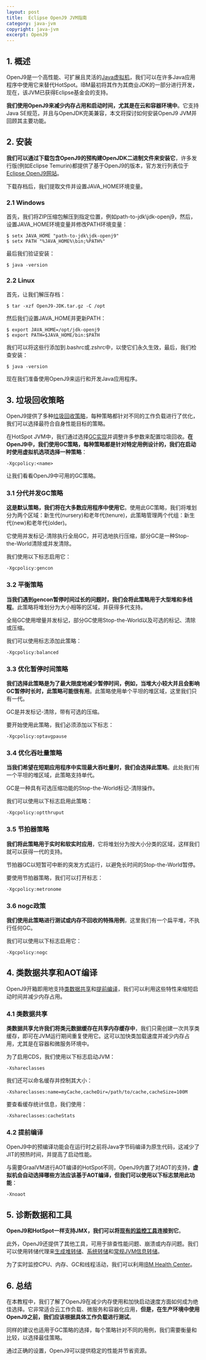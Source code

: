 ```yaml
---
layout: post
title:  Eclipse OpenJ9 JVM指南
category: java-jvm
copyright: java-jvm
excerpt: OpenJ9
---
```


## 1. 概述

OpenJ9是一个高性能、可扩展且灵活的[Java虚拟机](https://www.baeldung.com/jvm-series)，我们可以在许多Java应用程序中使用它来替代HotSpot。IBM最初将其作为其商业JDK的一部分进行开发，现在，该JVM已获得Eclipse基金会的支持。

**我们使用OpenJ9来减少内存占用和启动时间，尤其是在云和容器环境中**。它支持Java SE规范，并且与OpenJDK完美兼容，本文将探讨如何安装OpenJ9 JVM并回顾其主要功能。

## 2. 安装

**我们可以通过下载包含OpenJ9的预构建OpenJDK二进制文件来安装它**，许多发行版(例如Eclipse Temurin)都提供了基于OpenJ9的版本，官方发行列表位于[Eclipse OpenJ9网站](https://projects.eclipse.org/projects/technology.openj9/releases)。

下载存档后，我们提取文件并设置JAVA_HOME环境变量。

### 2.1 Windows

首先，我们将ZIP压缩包解压到指定位置，例如path-to-jdk\\jdk-openj9，然后，设置JAVA_HOME环境变量并修改PATH环境变量：

```shell
$ setx JAVA_HOME "path-to-jdk\jdk-openj9" 
$ setx PATH "%JAVA_HOME%\bin;%PATH%"
```

最后我们验证安装：

```shell
$ java -version
```

### 2.2 Linux

首先，让我们解压存档：

```shell
$ tar -xzf OpenJ9-JDK.tar.gz -C /opt
```

然后我们设置JAVA_HOME并更新PATH：

```shell
$ export JAVA_HOME=/opt/jdk-openj9 
$ export PATH=$JAVA_HOME/bin:$PATH
```

我们可以将这些行添加到.bashrc或.zshrc中，以使它们永久生效，最后，我们检查安装：

```shell
$ java -version
```

现在我们准备使用OpenJ9来运行和开发Java应用程序。

## 3. 垃圾回收策略

OpenJ9提供了多种[垃圾回收策略](https://eclipse.dev/openj9/docs/gc/)，每种策略都针对不同的工作负载进行了优化，我们可以选择最符合自身性能目标的策略。

在HotSpot JVM中，我们通过选择[GC实现](https://www.baeldung.com/jvm-garbage-collectors)并调整许多参数来配置垃圾回收。**在OpenJ9中，我们使用GC策略，每种策略都是针对特定用例设计的，我们在启动时使用虚拟机选项选择一种策略**：

```shell
-Xgcpolicy:<name>
```

让我们看看OpenJ9中可用的GC策略。

### 3.1 分代并发GC策略

**这是默认策略，我们将在大多数应用程序中使用它**。使用此GC策略，我们将堆划分为两个区域：新生代(nursery)和老年代(tenure)，此策略管理两个代组：新生代(new)和老年代(older)。

它使用并发标记-清除执行全局GC，并可选地执行压缩，部分GC是一种Stop-the-World清除或并发清除。

我们使用以下标志启用它：

```shell
-Xgcpolicy:gencon
```

### 3.2 平衡策略

**当我们遇到gencon暂停时间过长的问题时，我们会将此策略用于大型堆和多线程**。此策略将堆划分为大小相等的区域，并获得多代支持。

全局GC使用增量并发标记，部分GC使用Stop-the-World以及可选的标记、清除或压缩。

我们可以使用标志添加此策略：

```shell
-Xgcpolicy:balanced
```

### 3.3 优化暂停时间策略

**我们选择此策略是为了最大限度地减少暂停时间，例如，当堆大小较大并且会影响GC暂停时长时，此策略可能很有用**。此策略使用单个平坦的堆区域，这里我们只有一代。

GC是并发标记-清除，带有可选的压缩。

要开始使用此策略，我们必须添加以下标志：

```shell
-Xgcpolicy:optavgpause
```

### 3.4 优化吞吐量策略

**当我们希望在短期应用程序中实现最大吞吐量时，我们会选择此策略**。此处我们有一个平坦的堆区域，此策略支持单代。

GC是一种具有可选压缩功能的Stop-the-World标记-清除操作。

我们可以使用以下标志启用此策略：

```shell
-Xgcpolicy:optthruput
```

### 3.5 节拍器策略

**我们将此策略用于实时和软实时应用**，它将堆划分为按大小分类的区域，这样我们就可以获得一代的支持。

节拍器GC以短暂可中断的突发方式运行，以避免长时间的Stop-the-World暂停。

要使用节拍器策略，我们可以打开标志：

```shell
-Xgcpolicy:metronome
```

### 3.6 nogc政策

**我们使用此策略进行测试或内存不回收的特殊用例**，这里我们有一个扁平堆，不执行任何GC。

我们可以使用以下标志启用它：

```shell
-Xgcpolicy:nogc
```

## 4. 类数据共享和AOT编译

OpenJ9开箱即用地支持[类数据共享](https://eclipse.dev/openj9/docs/shrc/#introduction-to-class-data-sharing)和[提前编译](https://www.baeldung.com/ahead-of-time-compilation)，我们可以利用这些特性来缩短启动时间并减少内存占用。

### 4.1 类数据共享

**类数据共享允许我们将类元数据缓存在共享内存缓存中**，我们只需创建一次共享类缓存，即可在JVM运行期间重复使用它。这可以加快类加载速度并减少内存占用，尤其是在容器和微服务环境中。

为了启用CDS，我们使用以下标志启动JVM：

```shell
-Xshareclasses
```

我们还可以命名缓存并控制其大小：

```shell
-Xshareclasses:name=myCache,cacheDir=/path/to/cache,cacheSize=100M
```

要查看缓存统计信息，我们使用：

```shell
-Xshareclasses:cacheStats
```

### 4.2 提前编译

OpenJ9中的预编译功能会在运行时之前将Java字节码编译为原生代码，这减少了JIT的预热时间，并提高了启动性能。

与需要GraalVM进行AOT编译的HotSpot不同，OpenJ9内置了对AOT的支持，**虚拟机会自动选择哪些方法应该基于AOT编译，但我们可以使用以下标志禁用此功能**：

```shell
-Xnoaot
```

## 5. 诊断数据和工具

**OpenJ9和HotSpot一样支持JMX，我们可以将[现有的监控工具](https://www.baeldung.com/java-jvm-monitor-non-heap-memory-usage)连接到它**。

此外，OpenJ9还提供了其他工具，可用于排查性能问题、崩溃或内存问题。我们可以使用转储代理来[生成堆转储](https://eclipse.dev/openj9/docs/dump_heapdump/)、[系统转储](https://eclipse.dev/openj9/docs/dump_systemdump/)和[常规JVM信息转储](https://eclipse.dev/openj9/docs/dump_javadump/)。

为了实时监控CPU、内存、GC和线程活动，我们可以利用[IBM Health Center](https://www.ibm.com/docs/en/mon-diag-tools?topic=center-introduction)。

## 6. 总结

在本教程中，我们了解了OpenJ9在减少内存使用和加快启动速度方面如何成为绝佳选择。它非常适合云工作负载、微服务和容器化应用，**但是，在生产环境中使用OpenJ9之前，我们应该根据具体工作负载进行测试**。

同样的建议也适用于GC策略的选择，每个策略针对不同的用例，我们需要衡量和比较，以选择最佳策略。

通过正确的设置，OpenJ9可以提供稳定的性能并节省资源。